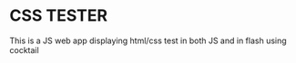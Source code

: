CSS TESTER
============

This is a JS web app displaying html/css test in both JS and in flash using cocktail
